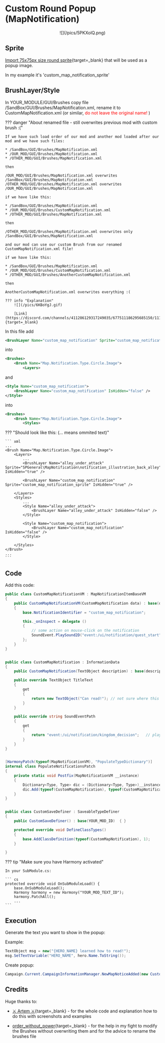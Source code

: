 # Custom Round Popup (MapNotification)

<center>
![](/pics/5PKXolQ.png)
</center>

## Sprite

[Import 75x75px size round sprite](/gauntletui/sprites){target=_blank} that will be used as a popup image.


In my example it's 'custom_map_notification_sprite'


## BrushLayer/Style

In YOUR_MODULE/GUI/Brushes copy file /SandBox/GUI/Brushes/MapNotification.xml, rename it to CustomMapNotification.xml (or similar, <span style="color:red">do not leave the original name! </span>)


??? danger "About renamed file - still overwrites previous mod with custom brush :("

    If we have such load order of our mod and another mod loaded after our mod and we have such files:

    * /SandBox/GUI/Brushes/MapNotification.xml
    * /OUR_MOD/GUI/Brushes/MapNotification.xml
    * /OTHER_MOD/GUI/Brushes/MapNotification.xml

    then

    /OUR_MOD/GUI/Brushes/MapNotification.xml overwrites /SandBox/GUI/Brushes/MapNotification.xml
    /OTHER_MOD/GUI/Brushes/MapNotification.xml overwrites /OUR_MOD/GUI/Brushes/MapNotification.xml

    if we have like this:

    * /SandBox/GUI/Brushes/MapNotification.xml
    * /OUR_MOD/GUI/Brushes/CustomMapNotification.xml
    * /OTHER_MOD/GUI/Brushes/MapNotification.xml

    then

    /OTHER_MOD/GUI/Brushes/MapNotification.xml overwrites only /SandBox/GUI/Brushes/MapNotification.xml

    and our mod can use our custom Brush from our renamed CustomMapNotification.xml file!

    if we have like this:

    * /SandBox/GUI/Brushes/MapNotification.xml
    * /OUR_MOD/GUI/Brushes/CustomMapNotification.xml
    * /OTHER_MOD/GUI/Brushes/AnotherCustomMapNotification.xml

    then

    AnotherCustomMapNotification.xml overwrites everything :(

    ??? info "Explanation"
        ![](/pics/6KBoYgJ.gif)

        [Link](https://discord.com/channels/411286129317249035/677511186295685150/1112077680276410458){target=_blank}


In this file add

``` xml
<BrushLayer Name="custom_map_notification" Sprite="custom_map_notification_sprite" IsHidden="true" />
```

into

``` xml
<Brushes>
    <Brush Name="Map.Notification.Type.Circle.Image">
        <Layers>
```

and

``` xml
<Style Name="custom_map_notification">
    <BrushLayer Name="custom_map_notification" IsHidden="false" />
</Style>
```

into

``` xml
<Brushes>
    <Brush Name="Map.Notification.Type.Circle.Image">
        <Styles>
```


??? "Should look like this: (... means ommited text)"


    ``` xml
    ...
    <Brush Name="Map.Notification.Type.Circle.Image">
        <Layers>
            ...
            <BrushLayer Name="alley_under_attack" Sprite="SPGeneral\MapNotification\notification_illustration_back_alley" IsHidden="true" />

            <BrushLayer Name="custom_map_notification" Sprite="custom_map_notification_sprite" IsHidden="true" />

        </Layers>
        <Styles>
            ...
            <Style Name="alley_under_attack">
                <BrushLayer Name="alley_under_attack" IsHidden="false" />
            </Style>

            <Style Name="custom_map_notification">
                <BrushLayer Name="custom_map_notification" IsHidden="false" />
            </Style>

        </Styles>
    </Brush>
    ...
    ```



## Code


Add this code:


``` cs
public class CustomMapNotificationVM : MapNotificationItemBaseVM
{
    public CustomMapNotificationVM(CustomMapNotification data) : base(data)
    {
        base.NotificationIdentifier = "custom_map_notification";

        this._onInspect = delegate ()
        {
            // some action on mouse-click on the notification
            SoundEvent.PlaySound2D("event:/ui/notification/quest_start"); // example
        };
    }
}


public class CustomMapNotification : InformationData
{
    public CustomMapNotification(TextObject description) : base(description) { }

    public override TextObject TitleText
    {
        get
        {
            return new TextObject("Can read!"); // not sure where this is used
        }
    }

    public override string SoundEventPath
    {
        get
        {
            return "event:/ui/notification/kingdom_decision";   // play this sound on popup
        }
    }
}


[HarmonyPatch(typeof(MapNotificationVM), "PopulateTypeDictionary")]
internal class PopulateNotificationsPatch
{
    private static void Postfix(MapNotificationVM __instance)
    {
        Dictionary<Type, Type> dic = (Dictionary<Type, Type>)__instance.GetType().GetField("_itemConstructors", BindingFlags.Instance | BindingFlags.NonPublic).GetValue(__instance);
        dic.Add(typeof(CustomMapNotification), typeof(CustomMapNotificationVM));
    }
}


public class CustomSaveDefiner : SaveableTypeDefiner
{
    public CustomSaveDefiner() : base(YOUR_MOD_ID)  { }

    protected override void DefineClassTypes()
    {
        base.AddClassDefinition(typeof(CustomMapNotification), 1);
    }

}

```

??? tip "Make sure you have Harmony activated"

    In your SubModule.cs:

    ``` cs
    protected override void OnSubModuleLoad() {
        base.OnSubModuleLoad();
        Harmony harmony = new Harmony("YOUR_MOD_TEXT_ID");
        harmony.PatchAll();
        ...
    ```


## Execution


Generate the text you want to show in the popup:

Example:

``` cs
TextObject msg = new("{HERO_NAME} learned how to read!");
msg.SetTextVariable("HERO_NAME", hero.Name.ToString());
```

Create popup:

``` cs
Campaign.Current.CampaignInformationManager.NewMapNoticeAdded(new CustomMapNotification(msg));
```


## Credits

Huge thanks to:

* [⚔ Artem ⚔](https://www.youtube.com/@Artem1s){target=_blank} - for the whole code and explanation how to do this with screenshots and examples

* [order_without_power](https://www.nexusmods.com/users/89144138?tab=user+files){target=_blank} - for the help in my fight to modify the Brushes without overwriting them and for the advice to rename the brushes file






